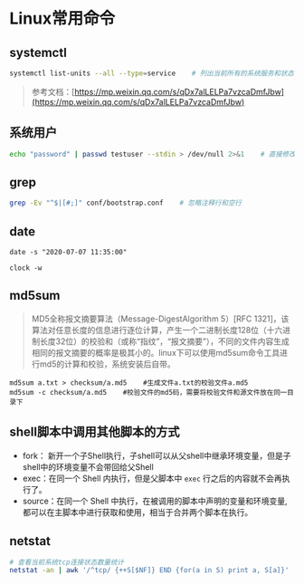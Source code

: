 # Linux常用命令

## systemctl
```bash
systemctl list-units --all --type=service    # 列出当前所有的系统服务和状态
```

> 参考文档：[https://mp.weixin.qq.com/s/qDx7alLELPa7vzcaDmfJbw](https://mp.weixin.qq.com/s/qDx7alLELPa7vzcaDmfJbw)

##  系统用户
```bash
echo "password" | passwd testuser --stdin > /dev/null 2>&1    # 直接修改密码-无交互
```

## grep
```bash
grep -Ev "^$|[#;]" conf/bootstrap.conf    # 忽略注释行和空行
```

## date
```
date -s "2020-07-07 11:35:00"

clock -w
```
## md5sum
> MD5全称报文摘要算法（Message-DigestAlgorithm 5）[RFC 1321]，该算法对任意长度的信息进行逐位计算，产生一个二进制长度128位（十六进制长度32位）的校验和（或称“指纹”，“报文摘要”），不同的文件内容生成相同的报文摘要的概率是极其小的。linux下可以使用md5sum命令工具进行md5的计算和校验，系统安装后自带。
```
md5sum a.txt > checksum/a.md5    #生成文件a.txt的校验文件a.md5
md5sum -c checksum/a.md5    #校验文件的md5码，需要将校验文件和源文件放在同一目录下
```
## shell脚本中调用其他脚本的方式
- fork： 新开一个子Shell执行，子shell可以从父shell中继承环境变量，但是子shell中的环境变量不会带回给父Shell
- exec：在同一个 Shell 内执行，但是父脚本中 `exec` 行之后的内容就不会再执行了。
- source：在同一个 Shell 中执行，在被调用的脚本中声明的变量和环境变量, 都可以在主脚本中进行获取和使用，相当于合并两个脚本在执行。

## netstat
```bash
# 查看当前系统tcp连接状态数量统计
netstat -an | awk '/^tcp/ {++S[$NF]} END {for(a in S) print a, S[a]}'
```
